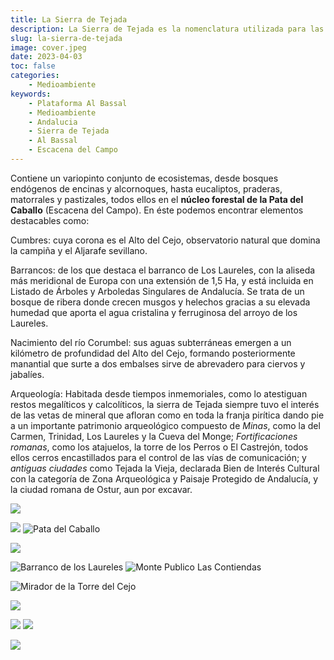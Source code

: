```yaml
---
title: La Sierra de Tejada
description: La Sierra de Tejada es la nomenclatura utilizada para las primeras estribaciones de la sierra de Huelva, afamada por escenarios naturales maravillosos en Aracena y Picos de Aroche, Fuenteheridos, Zufre o Castaño del Robledo. Está enmarcada al norte con Minas de Riotinto y El Castillo de las Guardas y por los ríos Tinto y Agrio, a izquierda y derecha. La componen varios términos municipales de los que sólo la población de Berrocal se encuentra inmersa en ella.
slug: la-sierra-de-tejada
image: cover.jpeg
date: 2023-04-03
toc: false
categories:
    - Medioambiente
keywords: 
    - Plataforma Al Bassal
    - Medioambiente
    - Andalucia
    - Sierra de Tejada
    - Al Bassal
    - Escacena del Campo
---
```

Contiene un variopinto conjunto de ecosistemas, desde bosques endógenos de encinas y alcornoques, hasta eucaliptos, praderas, matorrales y pastizales, todos ellos en el **núcleo forestal de la Pata del Caballo** (Escacena del Campo). En éste podemos encontrar elementos destacables como:

Cumbres: cuya corona es el Alto del Cejo, observatorio natural que domina la campiña y el Aljarafe sevillano.

Barrancos: de los que destaca el barranco de Los Laureles, con la aliseda más meridional de Europa con una extensión de 1,5 Ha, y está incluida en Listado de Árboles y Arboledas Singulares de Andalucía. Se trata de un bosque de ribera donde crecen musgos y helechos gracias a su elevada humedad que aporta el agua cristalina y ferruginosa del arroyo de los Laureles.

Nacimiento del río Corumbel: sus aguas subterráneas emergen a un kilómetro de profundidad del Alto del Cejo, formando posteriormente manantial que surte a dos embalses sirve de abrevadero para ciervos y jabalíes.

Arqueología: Habitada desde tiempos inmemoriales, como lo atestiguan restos megalíticos y calcolíticos, la sierra de Tejada siempre tuvo el interés de las vetas de mineral que afloran como en toda la franja pirítica dando pie a un importante patrimonio arqueológico compuesto de _Minas_, como la del Carmen, Trinidad, Los Laureles y la Cueva del Monge; _Fortificaciones romanas_, como los atajuelos, la torre de los Perros o El Castrejón, todos ellos cerros encastillados para el control de las vías de comunicación; y _antiguas ciudades_ como Tejada la Vieja, declarada Bien de Interés Cultural con la categoría de Zona Arqueológica y Paisaje Protegido de Andalucía, y la ciudad romana de Ostur, aun por excavar.

![](arroyo.jpeg)

![](torre.jpeg) ![Pata del Caballo](pata-del-caballo.jpeg)

![](bosque.jpeg)

![Barranco de los Laureles](senales.jpeg) ![Monte Publico Las Contiendas](las-contiendas.jpeg)

![Mirador de la Torre del Cejo](mirador.jpeg)

![](piedras.jpeg)

![](embalse.jpeg) ![](chapa.jpeg)

![](laguna.jpeg)